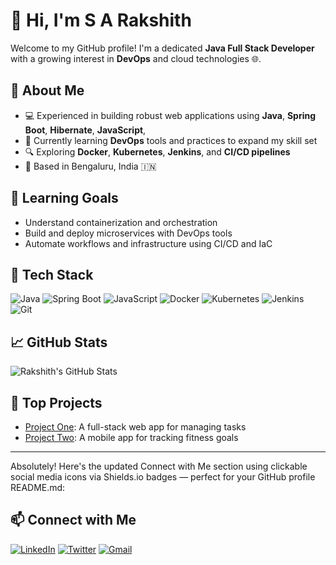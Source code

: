 
# 👋 Hi, I'm S A Rakshith

Welcome to my GitHub profile! I'm a dedicated **Java Full Stack Developer** with a growing interest in **DevOps** and cloud technologies 🌐.

## 💼 About Me
- 💻 Experienced in building robust web applications using **Java**, **Spring Boot**, **Hibernate**, **JavaScript**,
- 🧠 Currently learning **DevOps** tools and practices to expand my skill set
- 🔍 Exploring **Docker**, **Kubernetes**, **Jenkins**, and **CI/CD pipelines**
- 📍 Based in Bengaluru, India 🇮🇳

## 🚀 Learning Goals
- Understand containerization and orchestration
- Build and deploy microservices with DevOps tools
- Automate workflows and infrastructure using CI/CD and IaC

## 🧰 Tech Stack
![Java](https://img.shields.io/badge/-Java-black?style=flat-square&logo=java)
![Spring Boot](https://img.shields.io/badge/-Spring%20Boot-black?style=flat-square&logo=spring)
![JavaScript](https://img.shields.io/badge/-JavaScript-black?style=flat-square&logo=javascript)
![Docker](https://img.shields.io/badge/-Docker-black?style=flat-square&logo=docker)
![Kubernetes](https://img.shields.io/badge/-Kubernetes-black?style=flat-square&logo=kubernetes)
![Jenkins](https://img.shields.io/badge/-Jenkins-black?style=flat-square&logo=jenkins)
![Git](https://img.shields.io/badge/-Git-black?style=flat-square&logo=git)



## 📈 GitHub Stats
![Rakshith's GitHub Stats](https://github-readme-stats.vercel.app/api?username=rakshith&show_icons=true&theme=tokyonight)


## 🧠 Top Projects
- [Project One](https://github.com/rakshith/project-one): A full-stack web app for managing tasks
- [Project Two](https://github.com/rakshith/project-two): A mobile app for tracking fitness goals

---


Absolutely! Here's the updated Connect with Me section using clickable social media icons via Shields.io badges — perfect for your GitHub profile README.md:
## 📫 Connect with Me

[![LinkedIn](https://img.shields.io/badge/-LinkedIn-blue?style=flat-square&logo=linkedin)](https://www.linkedin.com/in/your-profile)
[![Twitter](https://img.shields.io/badge/-Twitter-blue?style=flat-square&logo=twitter)](https://twitter.com/your-handle)
[![Gmail](https://img.shields.io/badge/-Gmail-red?style=flat-square&logo=gmail)](mailto:your.email@example.com)



